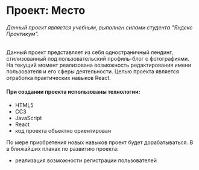# Проект: Место

###### Данный проект является учебным, выполнен силами студента "Яндекс Практикум".

Данный проект представляет из себя одностраничный лендинг, стилизованный под пользовательский профиль-блог с фотографиями.
На текущий момент реализована возможность редактирования имени пользователя и его сферы деятельности.
Целью проекта является отработка практических навыков React.

#### При создании проекта использованы технологии:
* HTML5
* CC3
* JavaScript
* React
* код проекта объектно ориентирован


По мере приобретения новых навыков проект будет дорабатываться. В в ближайших планах по развитию проекта:
- реализация возможности регистрации пользователей